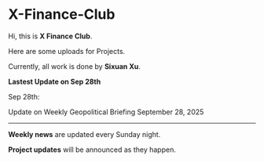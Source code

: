 # X-Finance-Club

Hi, this is **X Finance Club**.

Here are some uploads for Projects.

Currently, all work is done by **Sixuan Xu**.

**Lastest Update on Sep 28th**


Sep 28th:

Update on
Weekly Geopolitical Briefing September 28, 2025

---

**Weekly news** are updated every Sunday night.

**Project updates** will be announced as they happen.
